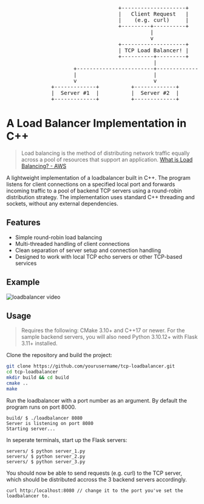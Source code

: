 <pre>
                                   +--------------------+
                                   |   Client Request   |
                                   |    (e.g. curl)     |
                                   +---------+----------+
                                             |
                                             v
                                   +--------------------+
                                   | TCP Load Balancer! |
                                   +----------+---------+
                                              |
                     +------------------------+------------------------+
                     |                        |                        |
                     v                        v                        v
              +-------------+          +-------------+          +-------------+
              |  Server #1  |          |  Server #2  |          |  Server #3  |
              +-------------+          +-------------+          +-------------+
</pre>




# A Load Balancer Implementation in C++

> Load balancing is the method of distributing network traffic equally across a pool of resources that support an application. [What is Load Balancing? - AWS](https://aws.amazon.com/what-is/load-balancing/)


A lightweight implementation of a loadbalancer built in C++. The program listens for client connections on a specified local port and forwards incoming traffic to a pool of backend TCP servers using a round-robin distribution strategy. The implementation uses standard C++ threading and sockets, without any external dependencies.

## Features

- Simple round-robin load balancing
- Multi-threaded handling of client connections
- Clean separation of server setup and connection handling
- Designed to work with local TCP echo servers or other TCP-based services

## Example

![loadbalancer video](./docs/example.gif)

## Usage
> Requires the following: CMake 3.10+ and C++17 or newer. For the sample backend servers, you will also need Python 3.10.12+ with Flask 3.11+ installed.

Clone the repository and build the project:
```bash
git clone https://github.com/yourusername/tcp-loadbalancer.git
cd tcp-loadbalancer
mkdir build && cd build
cmake ..
make
```

Run the loadbalancer with a port number as an argument. By default the program runs on port 8000.
```
build/ $ ./loadbalancer 8080
Server is listening on port 8080
Starting server...
```

In seperate terminals, start up the Flask servers:
```
servers/ $ python server_1.py
servers/ $ python server_2.py
servers/ $ python server_3.py 
```

You should now be able to send requests (e.g. curl) to the TCP server, which should be distributed accross the 3 backend servers accordingly.
```
curl http:/localhost:8080 // change it to the port you've set the loadbalancer to.
```

